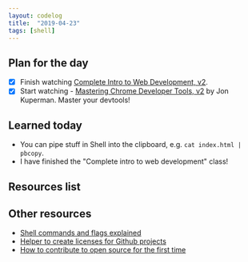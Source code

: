 ```yaml
---
layout: codelog
title:  "2019-04-23"
tags: [shell]
---
```


## Plan for the day

- [x] Finish watching [Complete Intro to Web Development, v2](https://frontendmasters.com/courses/web-development-v2/).
- [x] Start watching - [Mastering Chrome Developer Tools, v2](https://frontendmasters.com/courses/chrome-dev-tools-v2/) by Jon Kuperman. Master your devtools!

## Learned today

- You can pipe stuff in Shell into the clipboard, e.g. `cat index.html | pbcopy`.
- I have finished the "Complete intro to web development" class!

## Resources list

## Other resources

- [Shell commands and flags explained](https://explainshell.com/)
- [Helper to create licenses for Github projects](https://choosealicense.com/)
- [How to contribute to open source for the first time](https://www.firsttimersonly.com/)
